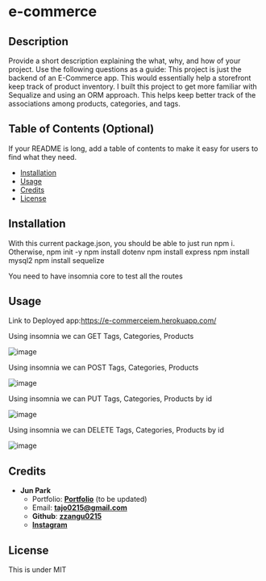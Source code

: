 # e-commerce

## Description

Provide a short description explaining the what, why, and how of your project. Use the following questions as a guide:
This project is just the backend of an E-Commerce app. This would essentially help a storefront keep track of product inventory. I built this project to get more familiar with Sequalize and using an ORM approach. This helps keep better track of the associations among products, categories, and tags.

## Table of Contents (Optional)

If your README is long, add a table of contents to make it easy for users to find what they need.

- [Installation](#installation)
- [Usage](#usage)
- [Credits](#credits)
- [License](#license)

## Installation

With this current package.json, you should be able to just run npm i.
Otherwise, npm init -y
npm install dotenv
npm install express
npm install mysql2
npm install sequelize

You need to have insomnia core to test all the routes

## Usage

Link to Deployed app:https://e-commerceiem.herokuapp.com/

Using  insomnia we can  GET Tags, Categories, Products

![image](https://user-images.githubusercontent.com/85265225/127074919-fa806748-c198-4e9a-8a06-93239e819b3b.png)



Using  insomnia we can POST Tags, Categories, Products

![image](https://user-images.githubusercontent.com/85265225/127075059-1071c350-fea9-458f-b64d-90569d3f3b8b.png)


Using  insomnia we can PUT Tags, Categories, Products by id

![image](https://user-images.githubusercontent.com/85265225/127075121-08f111d1-5a61-4eb8-bf9e-de90332c12df.png)



Using  insomnia we can DELETE Tags, Categories, Products by id

![image](https://user-images.githubusercontent.com/85265225/127075326-c10475b8-7818-4f6f-b270-3642370c9148.png)

















## Credits

- **Jun Park**
  - Portfolio: [**Portfolio**](https://zzangu0215.github.io/portfolio/) (to be updated)
  - Email: **tajo0215@gmail.com**
  - **Github**: [**zzangu0215**](https://github.com/zzangu0215)
  - [**Instagram**](https://www.instagram.com/o0ojunny/)

## License

This is under MIT


